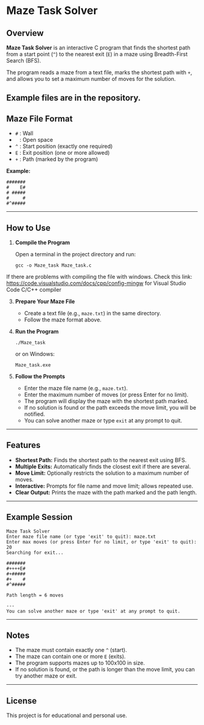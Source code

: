 # Maze Task Solver

## Overview

**Maze Task Solver** is an interactive C program that finds the shortest path from a start point (`^`) to the nearest exit (`E`) in a maze using Breadth-First Search (BFS).

The program reads a maze from a text file, marks the shortest path with `+`, and allows you to set a maximum number of moves for the solution.

Example files are in the repository.
---

## Maze File Format

- `#` : Wall  
- ` ` : Open space  
- `^` : Start position (exactly one required)  
- `E` : Exit position (one or more allowed)  
- `+` : Path (marked by the program)

**Example:**
```
#######
#    E#
# #####
#     #
#^#####
```

---

## How to Use

1. **Compile the Program**

   Open a terminal in the project directory and run:
   ```
   gcc -o Maze_task Maze_task.c
   ```
 
  If there are problems with compiling the file with windows. Check this link: https://code.visualstudio.com/docs/cpp/config-mingw
   for Visual Studio Code C/C++ compiler

3. **Prepare Your Maze File**

   - Create a text file (e.g., `maze.txt`) in the same directory.
   - Follow the maze format above.

4. **Run the Program**

   ```
   ./Maze_task
   ```
   or on Windows:
   ```
   Maze_task.exe
   ```

5. **Follow the Prompts**

   - Enter the maze file name (e.g., `maze.txt`).
   - Enter the maximum number of moves (or press Enter for no limit).
   - The program will display the maze with the shortest path marked.
   - If no solution is found or the path exceeds the move limit, you will be notified.
   - You can solve another maze or type `exit` at any prompt to quit.

---

## Features

- **Shortest Path:** Finds the shortest path to the nearest exit using BFS.
- **Multiple Exits:** Automatically finds the closest exit if there are several.
- **Move Limit:** Optionally restricts the solution to a maximum number of moves.
- **Interactive:** Prompts for file name and move limit; allows repeated use.
- **Clear Output:** Prints the maze with the path marked and the path length.

---

## Example Session

```
Maze Task Solver
Enter maze file name (or type 'exit' to quit): maze.txt
Enter max moves (or press Enter for no limit, or type 'exit' to quit): 20
Searching for exit...

#######
#++++E#
#+#####
#+    #
#^#####

Path length = 6 moves

---
You can solve another maze or type 'exit' at any prompt to quit.
```

---

## Notes

- The maze must contain exactly one `^` (start).
- The maze can contain one or more `E` (exits).
- The program supports mazes up to 100x100 in size.
- If no solution is found, or the path is longer than the move limit, you can try another maze or exit.

---

## License

This project is for educational and personal use.
